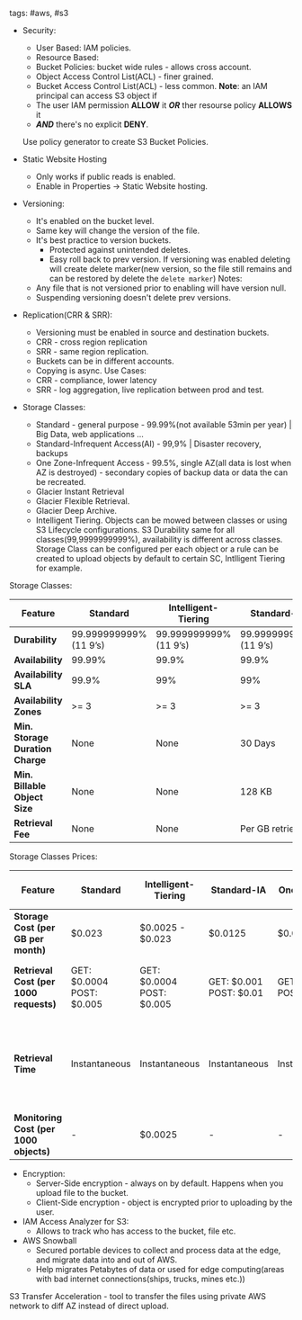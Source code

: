 
tags: #aws, #s3

-  Security:
	- User Based: IAM policies.
	- Resource Based:
	- Bucket Policies: bucket wide rules - allows cross account.
	- Object Access Control List(ACL) - finer grained.
	- Bucket Access Control List(ACL) - less common.
	**Note**: an IAM principal can access S3 object if
	- The user IAM permission **ALLOW** it ***OR*** ther resourse policy **ALLOWS** it
	- ***AND*** there's no explicit **DENY**.

	Use policy generator to create S3 Bucket Policies.
- Static Website Hosting
	- Only works if public reads is enabled.
	-  Enable in Properties -> Static Website hosting.
- Versioning:
	- It's enabled on the bucket level.
	- Same key will change the version of the file.
	- It's best practice to version buckets.
		- Protected against unintended deletes.
		- Easy roll back to prev version. If versioning was enabled deleting will create delete marker(new version, so the file still remains and can be restored by delete the `delete marker`)
	Notes:
	- Any file that is not versioned prior to enabling will have version null.
	- Suspending versioning doesn't delete prev versions.
- Replication(CRR & SRR):
	- Versioning must be enabled in source and destination buckets.
	- CRR - cross region replication
	- SRR - same region replication.
	- Buckets can be in different accounts.
	- Copying is async.
	 Use Cases:
	 - CRR - compliance, lower latency
	 - SRR - log aggregation, live replication between prod and test.
- Storage Classes:
	- Standard - general purpose - 99.99%(not available 53min per year) | Big Data, web applications ...
	- Standard-Infrequent Access(AI) - 99,9% | Disaster recovery, backups
	- One Zone-Infrequent Access - 99.5%, single AZ(all data is lost when AZ is destroyed) - secondary copies of backup data or data the can be recreated.
	- Glacier Instant Retrieval
	- Glacier Flexible Retrieval.
	- Glacier Deep Archive.
	- Intelligent Tiering.
	Objects can be mowed between classes or using S3 Lifecycle configurations.
	S3 Durability same for all classes(99,9999999999%), availability is different across classes.
	Storage Class can be configured per each object or a rule can be created to upload objects by default to certain SC, Intlligent Tiering for example.

Storage Classes:

|Feature|Standard|Intelligent-Tiering|Standard-IA|One Zone-IA|Glacier Instant Retrieval|Glacier Flexible Retrieval|Glacier Deep Archive|
|---|---|---|---|---|---|---|---|
|**Durability**|99.999999999% (11 9’s)|99.999999999% (11 9’s)|99.999999999% (11 9’s)|99.999999999% (11 9’s)|99.999999999% (11 9’s)|99.999999999% (11 9’s)|99.999999999% (11 9’s)|
|**Availability**|99.99%|99.9%|99.9%|99.5%|99.9%|99.99%|99.99%|
|**Availability SLA**|99.9%|99%|99%|99%|99%|99.9%|99.9%|
|**Availability Zones**|>= 3|>= 3|>= 3|1|>= 3|>= 3|>= 3|
|**Min. Storage Duration Charge**|None|None|30 Days|30 Days|90 Days|90 Days|180 Days|
|**Min. Billable Object Size**|None|None|128 KB|128 KB|128 KB|40 KB|40 KB|
|**Retrieval Fee**|None|None|Per GB retrieved|Per GB retrieved|Per GB retrieved|Per GB retrieved|Per GB retrieved|

Storage Classes Prices:

|Feature|Standard|Intelligent-Tiering|Standard-IA|One Zone-IA|Glacier Instant Retrieval|Glacier Flexible Retrieval|Glacier Deep Archive|
|---|---|---|---|---|---|---|---|
|**Storage Cost (per GB per month)**|$0.023|$0.0025 - $0.023|$0.0125|$0.01|$0.004|$0.0036|$0.00099|
|**Retrieval Cost (per 1000 requests)**|GET: $0.0004 POST: $0.005|GET: $0.0004 POST: $0.005|GET: $0.001 POST: $0.01|GET: $0.001 POST: $0.01|GET: $0.01 POST: $0.02|Expedited: $10 Standard: $0.05 Bulk: Free|Standard: $0.10 Bulk: $0.025|
|**Retrieval Time**|Instantaneous|Instantaneous|Instantaneous|Instantaneous|Expedited (1–5 mins) Standard (3–5 hours) Bulk (5–12 hours)|Expedited (1–5 mins) Standard (3–5 hours) Bulk (5–12 hours)|Standard (12 hours) Bulk (48 hours)|
|**Monitoring Cost (per 1000 objects)**|-|$0.0025|-|-|-|-|-|
- Encryption:
	- Server-Side encryption - always on by default. Happens when you upload file to the bucket.
	- Client-Side encryption - object is encrypted prior to uploading by the user.
- IAM Access Analyzer for S3:
	- Allows to track who has access to the bucket, file etc.
- AWS Snowball
	- Secured portable devices to collect and process data at the edge, and migrate data into and out of AWS.
	- Help migrates Petabytes of data or used for edge computing(areas with bad internet connections(ships, trucks, mines etc.))

S3 Transfer Acceleration - tool to transfer the files using private AWS network to diff AZ instead of direct upload.